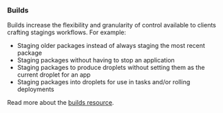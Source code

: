 <!-- We need to use plain html here to specify different ids. Otherwise the framework will mess up urls -->
<h3 id="builds-v3">Builds</h3>

Builds increase the flexibility and granularity of control available
to clients crafting stagings workflows. For example:

- Staging older packages instead of always staging the most recent package
- Staging packages without having to stop an application
- Staging packages to produce droplets without setting them as the current
  droplet for an app
- Staging packages into droplets for use in tasks and/or rolling deployments

Read more about the [builds resource](#builds).
